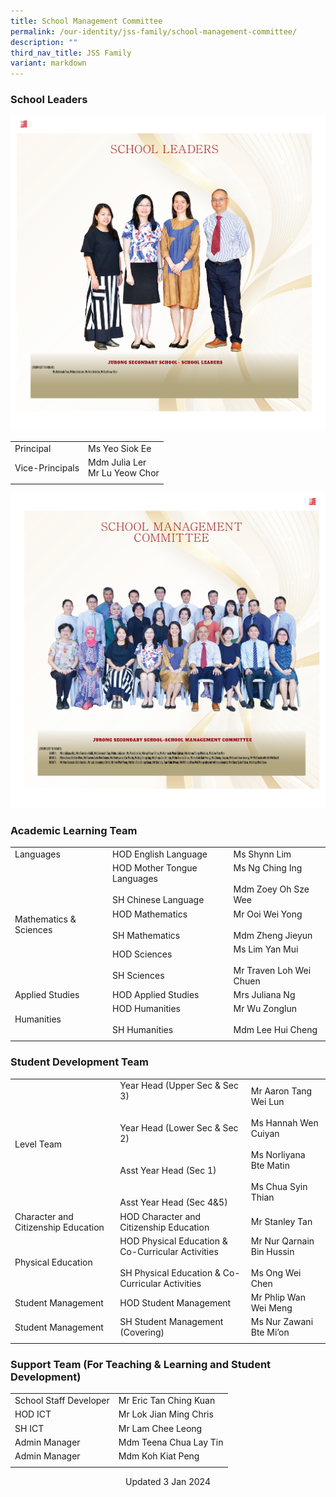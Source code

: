 ```yaml
---
title: School Management Committee
permalink: /our-identity/jss-family/school-management-committee/
description: ""
third_nav_title: JSS Family
variant: markdown
---
```

### School Leaders

![School Leaders](/images/school%20leaders.jpg)

|  |  |
|---|---|
| Principal | Ms Yeo Siok Ee |
| Vice-Principals | Mdm Julia Ler<br>Mr Lu Yeow Chor |
| | | 

![School Management Committee 2023](/images/school%20management%20committee%202023.jpg)

### Academic Learning Team

|  |  |  |
|---|---|---|
| Languages | HOD English Language | Ms Shynn Lim |
|  | HOD Mother Tongue Languages <br><br> SH Chinese Language | Ms Ng Ching Ing <br><br> Mdm Zoey Oh Sze Wee |
| Mathematics &amp; Sciences | HOD Mathematics <br><br> SH Mathematics | Mr Ooi Wei Yong <br><br> Mdm Zheng Jieyun |
|  | HOD Sciences <br><br> SH Sciences | Ms Lim Yan Mui <br><br> Mr Traven Loh Wei Chuen |
| Applied Studies | HOD Applied Studies | Mrs Juliana Ng |
| Humanities | HOD Humanities<br><br>SH Humanities | Mr Wu Zonglun<br><br>Mdm Lee Hui Cheng |
| | | 

### Student Development Team

|  |  |  |
|---|---|---|
| Level Team | Year Head (Upper Sec &amp; Sec 3) <br><br><br>Year Head (Lower Sec &amp; Sec 2) <br><br><br> Asst Year Head (Sec 1) <br><br><br> Asst Year Head (Sec 4&amp;5) | Mr Aaron Tang Wei Lun <br><br> Ms Hannah Wen Cuiyan <br><br> Ms Norliyana Bte Matin <br><br> Ms Chua Syin Thian|
| Character and Citizenship Education | HOD Character and Citizenship Education  | Mr Stanley Tan  |
|  Physical Education | HOD Physical Education &amp; Co-Curricular Activities <br><br> SH Physical Education &amp; Co-Curricular Activities | Mr Nur Qarnain Bin Hussin <br><br>Ms Ong Wei Chen |
| Student Management  | HOD Student Management  | Mr Phlip Wan Wei Meng   | 
| Student Management  | SH Student Management (Covering)  | Ms Nur Zawani Bte Mi’on   |
| | | |

### Support Team (For Teaching &amp; Learning and Student Development)

|  |  |
|---|---|
| School Staff Developer | Mr Eric Tan Ching Kuan |
| HOD ICT  | Mr Lok Jian Ming Chris |
|  SH ICT | Mr Lam Chee Leong  |
|  Admin Manager | Mdm Teena Chua Lay Tin |
| Admin Manager | Mdm Koh Kiat Peng |
| | |

<center> Updated 3 Jan 2024 </center>